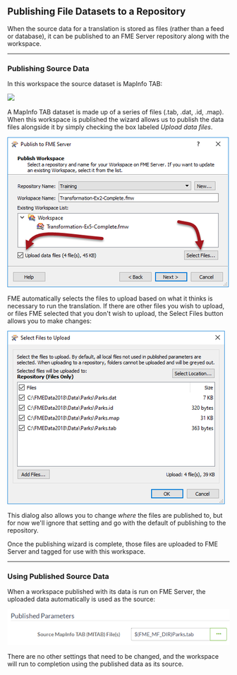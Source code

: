 ## Publishing File Datasets to a Repository ##

When the source data for a translation is stored as files (rather than a feed or database), it can be published to an FME Server repository along with the workspace.

---

### Publishing Source Data ###

In this workspace the source dataset is MapInfo TAB:

![](./Images/Img2.008.PublishDataSourceInWB.png)

A MapInfo TAB dataset is made up of a series of files (.tab, .dat, .id, .map). When this workspace is published the wizard allows us to publish the data files alongside it by simply checking the box labeled *Upload data files*.

![](./Images/Img2.009.PublishDataSourceInWiz.png)

FME automatically selects the files to upload based on what it thinks is necessary to run the translation. If there are other files you wish to upload, or files FME selected that you don't wish to upload, the Select Files button allows you to make changes:

![](./Images/Img2.010.PublishDataSourceSelectFiles.png)

This dialog also allows you to change *where* the files are published to, but for now we'll ignore that setting and go with the default of publishing to the repository.

Once the publishing wizard is complete, those files are uploaded to FME Server and tagged for use with this workspace.

---

### Using Published Source Data ###

When a workspace published with its data is run on FME Server, the uploaded data automatically is used as the source:

![](./Images/Img2.011.PublishDataSourceRunInServer.png)

There are no other settings that need to be changed, and the workspace will run to completion using the published data as its source.
